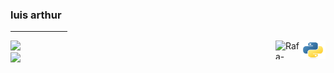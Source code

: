 ### luis arthur
<hr width="18%"></hr>

<div align="left">
  <a href="https://github.com/luisArthurRodriguesDaSilva/luisArthurRodriguesDaSilva">
  <img height="150em" src="https://github-readme-stats.vercel.app/api?username=luisArthurRodriguesDaSilva&show_icons=true&theme=codeSTACKr&include_all_commits=true&count_private=true"/>
      <img align="right" alt="Rafa-Python" height="30" width="40" src="https://raw.githubusercontent.com/devicons/devicon/master/icons/python/python-original.svg">
      <img align="right" alt="Rafa-Csharp" height="30" width="40" src="https://raw.githubusercontent.com/devicons/devicon/master/icons/cplusplus/c-original.svg">
    <br />
  <img height="150em" src="https://github-readme-stats.vercel.app/api/top-langs/?username=luisArthurRodriguesDaSilva&layout=compact&langs_count=7&theme=codeSTACKr"/>
</div>
